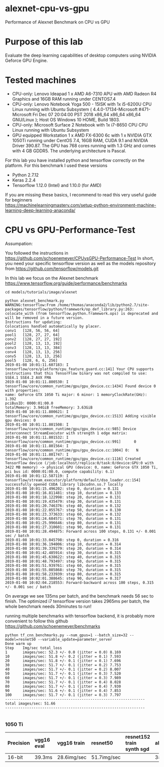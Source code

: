 # alexnet-cpu-vs-gpu
Performance of Alexnet Benchmark on CPU vs GPU


# Purpose of this lab

Evaluate the deep learning capabilities of desktop computers using NVIDIA Geforce GPU Engine. 


# Tested machines

- CPU-only: Lenovo Ideapad 1 x AMD A6-7310 APU with AMD Radeon R4 Graphics and 16GB RAM running under CENTOS7.4   
- CPU-only: Lenovo Notebook Yoga 500 - 15ISK with 1x i5-6200U CPU Linux running with Ubuntu Subsystem ( 4.4.0-17134-Microsoft #471-Microsoft Fri Dec 07 20:04:00 PST 2018 x86_64 x86_64 x86_64 GNU/Linux ); Host OS Windows 10 HOME, Build 1803.   
- CPU-only: Microsoft Surface 2 Notebook with 1x i7-8650 CPU CPU Linux running with Ubuntu Subsystem
- GPU equipped Workstation 1 x AMD FX-6300 6c with 1 x NVIDIA GTX 1050Ti running under CentOS 7.4, 16GB RAM, CUDA 9.1 and NVIDIA Driver 390.87. The GPU has 768 cores running with 1.3 GHz and comes with 4 GB GDDR5. The underlying architecture is Pascal.    

For this lab you have installed python and tensorflow correctly on the platform. For this benchmark I used these versions     
- Python 2.7.12   
- Keras 2.2.4  
- Tensorflow 1.12.0 (Intel)  and 1.10.0 (for AMD)  

If you are missing these basics, I recommend to read this very useful guide for beginners    
https://machinelearningmastery.com/setup-python-environment-machine-learning-deep-learning-anaconda/

# CPU vs GPU-Performance-Test

Assumpation: 

You followed the instructions in https://github.com/schoenemeyer/CPUvsGPU-Performance-Test
In short, you need your specific tensorflow version as well as the models repository from https://github.com/tensorflow/models.git

In this lab we focus on the Alexnet benchmark
https://www.tensorflow.org/guide/performance/benchmarks

```
cd models/tutorials/image/alexnet

python alexnet_benchmark.py
WARNING:tensorflow:From /home/thomas/anaconda2/lib/python2.7/site-packages/tensorflow/python/framework/op_def_library.py:263: colocate_with (from tensorflow.python.framework.ops) is deprecated and will be removed in a future version.
Instructions for updating:
Colocations handled automatically by placer.
conv1   [128, 56, 56, 64]
pool1   [128, 27, 27, 64]
conv2   [128, 27, 27, 192]
pool2   [128, 13, 13, 192]
conv3   [128, 13, 13, 384]
conv4   [128, 13, 13, 256]
conv5   [128, 13, 13, 256]
pool5   [128, 6, 6, 256]
2019-01-08 10:01:11.607183: I tensorflow/core/platform/cpu_feature_guard.cc:141] Your CPU supports instructions that this TensorFlow binary was not compiled to use: SSE4.1 SSE4.2 AVX FMA
2019-01-08 10:01:11.800530: I tensorflow/core/common_runtime/gpu/gpu_device.cc:1434] Found device 0 with properties: 
name: GeForce GTX 1050 Ti major: 6 minor: 1 memoryClockRate(GHz): 1.392
pciBusID: 0000:01:00.0
totalMemory: 3.94GiB freeMemory: 3.63GiB
2019-01-08 10:01:11.800621: I tensorflow/core/common_runtime/gpu/gpu_device.cc:1513] Adding visible gpu devices: 0
2019-01-08 10:01:11.801508: I tensorflow/core/common_runtime/gpu/gpu_device.cc:985] Device interconnect StreamExecutor with strength 1 edge matrix:
2019-01-08 10:01:11.801532: I tensorflow/core/common_runtime/gpu/gpu_device.cc:991]      0 
2019-01-08 10:01:11.801564: I tensorflow/core/common_runtime/gpu/gpu_device.cc:1004] 0:   N 
2019-01-08 10:01:11.801747: I tensorflow/core/common_runtime/gpu/gpu_device.cc:1116] Created TensorFlow device (/job:localhost/replica:0/task:0/device:GPU:0 with 3422 MB memory) -> physical GPU (device: 0, name: GeForce GTX 1050 Ti, pci bus id: 0000:01:00.0, compute capability: 6.1)
2019-01-08 10:01:12.587119: I tensorflow/stream_executor/platform/default/dso_loader.cc:154] successfully opened CUDA library libcudnn.so.7 locally
2019-01-08 10:01:15.496202: step 0, duration = 0.131
2019-01-08 10:01:16.811481: step 10, duration = 0.133
2019-01-08 10:01:18.122998: step 20, duration = 0.131
2019-01-08 10:01:19.435479: step 30, duration = 0.131
2019-01-08 10:01:20.746376: step 40, duration = 0.132
2019-01-08 10:01:22.055767: step 50, duration = 0.130
2019-01-08 10:01:23.373633: step 60, duration = 0.132
2019-01-08 10:01:24.684571: step 70, duration = 0.131
2019-01-08 10:01:25.996646: step 80, duration = 0.131
2019-01-08 10:01:27.310601: step 90, duration = 0.131
2019-01-08 10:01:28.494875: Forward across 100 steps, 0.131 +/- 0.001 sec / batch
2019-01-08 10:01:33.045798: step 0, duration = 0.316
2019-01-08 10:01:36.194006: step 10, duration = 0.314
2019-01-08 10:01:39.339279: step 20, duration = 0.314
2019-01-08 10:01:42.485914: step 30, duration = 0.315
2019-01-08 10:01:45.638622: step 40, duration = 0.315
2019-01-08 10:01:48.793497: step 50, duration = 0.315
2019-01-08 10:01:51.939761: step 60, duration = 0.315
2019-01-08 10:01:55.085868: step 70, duration = 0.315
2019-01-08 10:01:58.233939: step 80, duration = 0.315
2019-01-08 10:02:01.388645: step 90, duration = 0.317
2019-01-08 10:02:04.218553: Forward-backward across 100 steps, 0.315 +/- 0.001 sec / batch

```
On average we see 135ms per batch, and the benchmark needs 56 sec to finish. 
The optimized i7 tensorflow version takes 2965ms per batch, the whole benchmark needs 30minutes to run!

running multiple benchmarks with tensorflow backend, it is probably more convenient to follow this github
https://github.com/schoenemeyer/benchmarks

```
python tf_cnn_benchmarks.py --num_gpus=1 --batch_size=32 --model=resnet50 --variable_update=parameter_server
Done warm up
Step    Img/sec total_loss
1       images/sec: 52.3 +/- 0.0 (jitter = 0.0) 8.169
10      images/sec: 51.8 +/- 0.2 (jitter = 0.1) 7.593
20      images/sec: 51.8 +/- 0.1 (jitter = 0.1) 7.696
30      images/sec: 51.7 +/- 0.1 (jitter = 0.2) 7.753
40      images/sec: 51.7 +/- 0.1 (jitter = 0.2) 8.007
50      images/sec: 51.7 +/- 0.1 (jitter = 0.3) 7.520
60      images/sec: 51.7 +/- 0.1 (jitter = 0.3) 7.989
70      images/sec: 51.7 +/- 0.1 (jitter = 0.4) 8.028
80      images/sec: 51.7 +/- 0.1 (jitter = 0.4) 7.930
90      images/sec: 51.6 +/- 0.1 (jitter = 0.4) 7.853
100     images/sec: 51.7 +/- 0.1 (jitter = 0.3) 7.797
----------------------------------------------------------------
total images/sec: 51.66
----------------------------------------------------------------


```

### 1050 Ti
| Precision   | vgg16 eval   | vgg16 train   | resnet50   | resnet152 train synth sgd | alexnet eval   | densenet161 train   |
|:------------|:-------------|:--------------|:-----------------|:------------------|:-------------------|:--------------------|
| 16-bit      | 39.3ms       | 28.6img/sec       | 51.7img/sec           |          | 387.1img/sec             | 211.9ms      |











